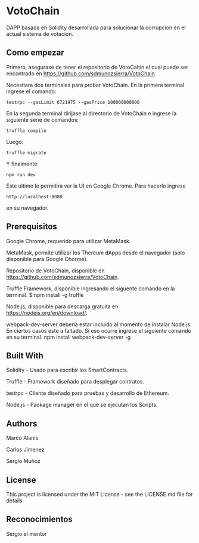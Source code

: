 # VotoChain

DAPP basada en Solidity desarrollada para solucionar la corrupcion en el actual sistema de votacion.

## Como empezar

Primero, asegurase de tener el repositorio de VotoCahin el cual puede ser encontrado en https://github.com/sdmunozsierra/VotoChain

Necesitara dos terminales para probar VotoChain.
En la primera terminal ingrese el comando:

`testrpc --gasLimit 6721975 --gasPrice 100000000000`

En la segunda terminal dirijase al directorio de VotoChain e ingrese la siguiente serie de comandos:

`truffle compile`

Luego:

`truffle migrate `

Y finalmente:

`npm run dev`

Este ultimo le permitira ver la UI en Google Chrome.
Para hacerlo ingrese

`http://localhost:8080`

en su navegador.

## Prerequisitos

Google Chrome, requerido para utilizar MetaMask.

MetaMask, permite utilizar los Thereum dApps desde el navegador (solo disponible para Google Chorme).

Repositorio de VotoChain, disponible en https://github.com/sdmunozsierra/VotoChain.

Truffle Framework, disponible ingresando el siguente comando en la terminal.
$ npm install -g truffle

Node.js, disponible para descarga gratuita en https://nodejs.org/en/download/.

webpack-dev-server deberia estar incluido al momento de instalar Node.js. En ciertos casos este a faltado. Si eso ocurre ingrese el siguiente comando en su terminal.
npm install webpack-dev-server -g

## Built With

Solidity - Usado para escribir los SmartContracts.

Truffle - Framework diseñado para desplegar contratos.

testrpc - Cliente diseñado para pruebas y desarrollo de Ethereum.

Node.js - Package manager en el que se ejecutan los Scripts.

## Authors

Marco Alanis

Carlos Jimenez

Sergio Muñoz

## License

This project is licensed under the MIT License - see the LICENSE.md file for details

## Reconocimientos

Sergio el mentor
